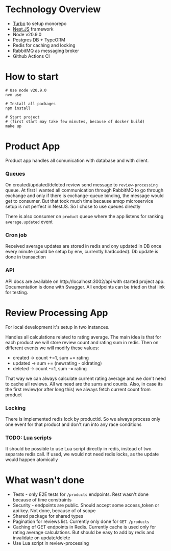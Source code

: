 
# Technology Overview
- [Turbo](https://turbo.build/repo) to setup monorepo
- [Nest.JS](https://nestjs.com/) framework
- Node v20.9.0
- Postgres DB + TypeORM
- Redis for caching and locking
- RabbitMQ as messaging broker
- Github Actions CI

# How to start
```
# Use node v20.9.0
nvm use

# Install all packages
npm install

# Start project
# (first start may take few minutes, because of docker build)
make up
```

# Product App
Product app handles all comunication with database and with client. 

### Queues
On created/updated/deleted review send message to `review-processing` queue.
At first I wanted all communication through RabbitMQ to go through exchange and only if there is exchange-queue binding, the message would get to consumer. But that took much time because amqp microservice setup is not perfect in NestJS. So I chose to use queues directly

There is also consumer on `product` queue where the app listens for ranking `average.updated` event

### Cron job
Received average updates are stored in redis and ony updated in DB once every minute (could be setup by env, currently hardcoded). Db update is done in transaction

### API
API docs are available on http://localhost:3002/api with started project app. Documentation is done with Swagger. All endpoints can be tried on that link for testing.

# Review Processing App
For local development it's setup in two instances.

Handles all calculations related to rating average. The main idea is that for each product we will store review count and rating sum in redis. Then on different events we will modify these values:
- created -> count +=1, sum += rating
- updated -> sum += (newrating - oldrating)
- deleted -> count -=1, sum -= rating

That way we can always calculate current rating average and we don't need to cache all reviews. All we need are the sums and counts. Also, in case its the first review(or after long this) we always fetch current count from product

### Locking
There is implemented redis lock by productId. So we always process only one event for that product and don't run into any race conditions

### TODO: Lua scripts
It should be possible to use Lua script directly in redis, instead of two separate redis call. If used, we would not need redis locks, as the update would happen atomically

# What wasn't done
- Tests - only E2E tests for `/products` endpoints. Rest wasn't done because of time constraints
- Security - endpoints are public. Should accept some access_token or api key. Not done, because of of scope
- Shared package for shared types
- Pagination for reviews list. Currently only done for `GET /products`
- Caching of GET endpoints in Redis. Currently cache is used only for rating average calculations. But should be easy to add by redis and invalidate on update/delete
- Use Lua script in review-processing
